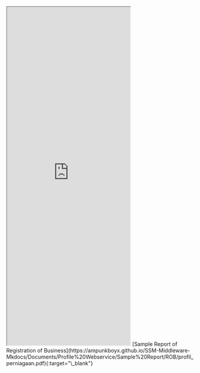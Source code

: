 <iframe type="application/x-google-chrome-pdf" src="https://ampunkboyx.github.io/SSM-Middleware-Mkdocs/Documents/Profile%20Webservice/Sample%20Report/ROB/profil_perniagaan.pdf" background-color="#F0188E" javascript="allow" full-frame pdf-viewer-update-enabled width="65%" height="900"></iframe>
[Sample Report of Registration of Business](https://ampunkboyx.github.io/SSM-Middleware-Mkdocs/Documents/Profile%20Webservice/Sample%20Report/ROB/profil_perniagaan.pdf){:target="\_blank"}